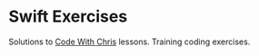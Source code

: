 # Swift Exercises

Solutions to [Code With Chris](https://www.youtube.com/user/CodeWithChris) lessons. Training coding exercises. 
